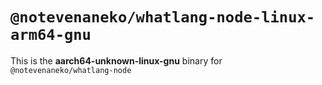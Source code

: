 # `@notevenaneko/whatlang-node-linux-arm64-gnu`

This is the **aarch64-unknown-linux-gnu** binary for `@notevenaneko/whatlang-node`
